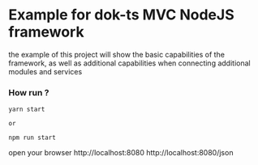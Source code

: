 # Example for dok-ts MVC NodeJS framework

the example of this project will show the basic capabilities of the framework, as well as additional capabilities when connecting additional modules and services

### How run ?

````
yarn start
 
or
 
npm run start
````

open your browser 
http://localhost:8080
http://localhost:8080/json
